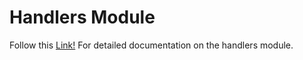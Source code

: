 # Handlers Module

Follow this [Link!](https://unicef.github.io/giga-spatial/api/handlers/) For detailed documentation on the handlers module. 
